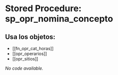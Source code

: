 # Stored Procedure: sp_opr_nomina_concepto

## Usa los objetos:
- [[fn_opr_cat_horas]]
- [[opr_operarios]]
- [[opr_sitios]]

*No code available.*
